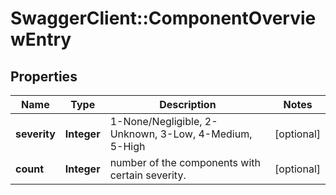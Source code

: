 # SwaggerClient::ComponentOverviewEntry

## Properties
Name | Type | Description | Notes
------------ | ------------- | ------------- | -------------
**severity** | **Integer** | 1-None/Negligible, 2-Unknown, 3-Low, 4-Medium, 5-High | [optional] 
**count** | **Integer** | number of the components with certain severity. | [optional] 


